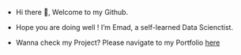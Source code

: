 - Hi there 👋, Welcome to my Github.

- Hope you are doing well ! I’m Emad, a self-learned Data Scienctist.

- Wanna check my Project? Please navigate to my Portfolio [here](https://github.com/emad-hussain/Portfolio)
